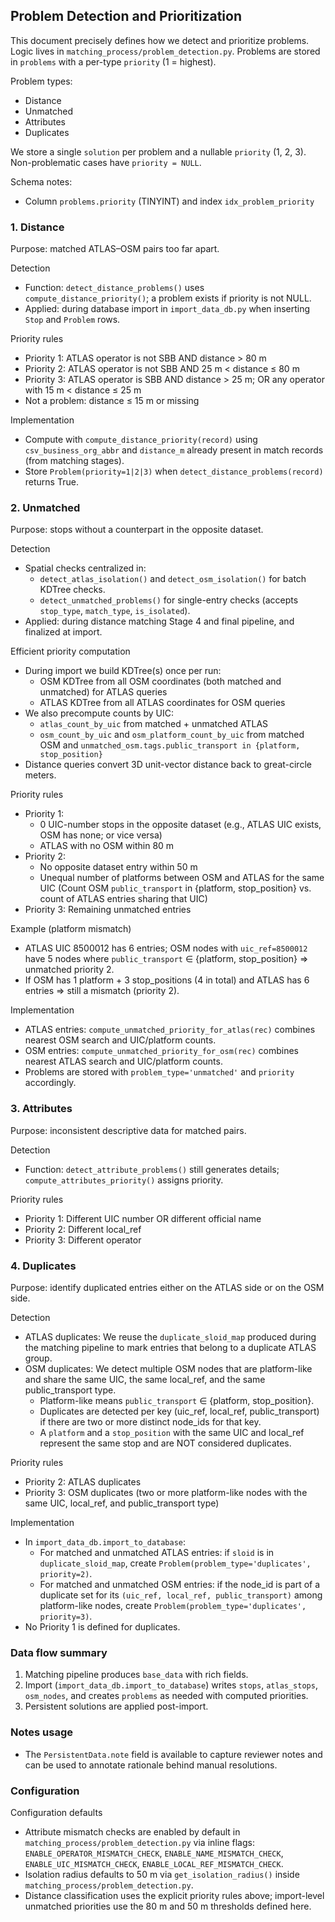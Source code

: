 ## Problem Detection and Prioritization

This document precisely defines how we detect and prioritize problems. Logic lives in `matching_process/problem_detection.py`. Problems are stored in `problems` with a per-type `priority` (1 = highest).

Problem types:
- Distance
- Unmatched 
- Attributes
- Duplicates

We store a single `solution` per problem and a nullable `priority` (1, 2, 3). Non-problematic cases have `priority = NULL`.

Schema notes:
- Column `problems.priority` (TINYINT) and index `idx_problem_priority`
 

### 1. Distance

Purpose: matched ATLAS–OSM pairs too far apart.

Detection
- Function: `detect_distance_problems()` uses `compute_distance_priority()`; a problem exists if priority is not NULL.
- Applied: during database import in `import_data_db.py` when inserting `Stop` and `Problem` rows.

Priority rules
- Priority 1: ATLAS operator is not SBB AND distance > 80 m
- Priority 2: ATLAS operator is not SBB AND 25 m < distance ≤ 80 m
- Priority 3: ATLAS operator is SBB AND distance > 25 m; OR any operator with 15 m < distance ≤ 25 m
- Not a problem: distance ≤ 15 m or missing

Implementation
- Compute with `compute_distance_priority(record)` using `csv_business_org_abbr` and `distance_m` already present in match records (from matching stages).
- Store `Problem(priority=1|2|3)` when `detect_distance_problems(record)` returns True.

### 2. Unmatched

Purpose: stops without a counterpart in the opposite dataset.

Detection
- Spatial checks centralized in:
  - `detect_atlas_isolation()` and `detect_osm_isolation()` for batch KDTree checks.
  - `detect_unmatched_problems()` for single-entry checks (accepts `stop_type`, `match_type`, `is_isolated`).
- Applied: during distance matching Stage 4 and final pipeline, and finalized at import.

Efficient priority computation
- During import we build KDTree(s) once per run:
  - OSM KDTree from all OSM coordinates (both matched and unmatched) for ATLAS queries
  - ATLAS KDTree from all ATLAS coordinates for OSM queries
- We also precompute counts by UIC:
  - `atlas_count_by_uic` from matched + unmatched ATLAS
  - `osm_count_by_uic` and `osm_platform_count_by_uic` from matched OSM and `unmatched_osm.tags.public_transport in {platform, stop_position}`
- Distance queries convert 3D unit-vector distance back to great-circle meters.

Priority rules
- Priority 1:
  - 0 UIC-number stops in the opposite dataset (e.g., ATLAS UIC exists, OSM has none; or vice versa)
  - ATLAS with no OSM within 80 m
- Priority 2:
  - No opposite dataset entry within 50 m
  - Unequal number of platforms between OSM and ATLAS for the same UIC
    (Count OSM `public_transport` in {platform, stop_position} vs. count of ATLAS entries sharing that UIC)
- Priority 3: Remaining unmatched entries

Example (platform mismatch)
- ATLAS UIC 8500012 has 6 entries; OSM nodes with `uic_ref=8500012` have 5 nodes where `public_transport` ∈ {platform, stop_position} ⇒ unmatched priority 2.
- If OSM has 1 platform + 3 stop_positions (4 in total) and ATLAS has 6 entries ⇒ still a mismatch (priority 2).

Implementation
- ATLAS entries: `compute_unmatched_priority_for_atlas(rec)` combines nearest OSM search and UIC/platform counts.
- OSM entries: `compute_unmatched_priority_for_osm(rec)` combines nearest ATLAS search and UIC/platform counts.
- Problems are stored with `problem_type='unmatched'` and `priority` accordingly.
 

### 3. Attributes

Purpose: inconsistent descriptive data for matched pairs.

Detection
- Function: `detect_attribute_problems()` still generates details; `compute_attributes_priority()` assigns priority.

Priority rules
- Priority 1: Different UIC number OR different official name
- Priority 2: Different local_ref
- Priority 3: Different operator


### 4. Duplicates

Purpose: identify duplicated entries either on the ATLAS side or on the OSM side.

Detection
- ATLAS duplicates: We reuse the `duplicate_sloid_map` produced during the matching pipeline to mark entries that belong to a duplicate ATLAS group.
- OSM duplicates: We detect multiple OSM nodes that are platform-like and share the same UIC, the same local_ref, and the same public_transport type.
  - Platform-like means `public_transport` ∈ {platform, stop_position}.
  - Duplicates are detected per key (uic_ref, local_ref, public_transport) if there are two or more distinct node_ids for that key.
  - A `platform` and a `stop_position` with the same UIC and local_ref represent the same stop and are NOT considered duplicates.

Priority rules
- Priority 2: ATLAS duplicates
- Priority 3: OSM duplicates (two or more platform-like nodes with the same UIC, local_ref, and public_transport type)
  
Implementation
- In `import_data_db.import_to_database`:
  - For matched and unmatched ATLAS entries: if `sloid` is in `duplicate_sloid_map`, create `Problem(problem_type='duplicates', priority=2)`.
  - For matched and unmatched OSM entries: if the node_id is part of a duplicate set for its `(uic_ref, local_ref, public_transport)` among platform-like nodes, create `Problem(problem_type='duplicates', priority=3)`.
- No Priority 1 is defined for duplicates.

### Data flow summary
1) Matching pipeline produces `base_data` with rich fields.
2) Import (`import_data_db.import_to_database`) writes `stops`, `atlas_stops`, `osm_nodes`, and creates `problems` as needed with computed priorities.
3) Persistent solutions are applied post-import.


### Notes usage
- The `PersistentData.note` field is available to capture reviewer notes and can be used to annotate rationale behind manual resolutions.

### Configuration
Configuration defaults
- Attribute mismatch checks are enabled by default in `matching_process/problem_detection.py` via inline flags: `ENABLE_OPERATOR_MISMATCH_CHECK`, `ENABLE_NAME_MISMATCH_CHECK`, `ENABLE_UIC_MISMATCH_CHECK`, `ENABLE_LOCAL_REF_MISMATCH_CHECK`.
- Isolation radius defaults to 50 m via `get_isolation_radius()` inside `matching_process/problem_detection.py`.
- Distance classification uses the explicit priority rules above; import-level unmatched priorities use the 80 m and 50 m thresholds defined here.

 
